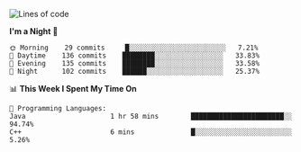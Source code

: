 <!--START_SECTION:waka-->
![Lines of code](https://img.shields.io/badge/From%20Hello%20World%20I%27ve%20Written-142498%20lines%20of%20code-blue)

**I'm a Night 🦉** 

```text
🌞 Morning    29 commits     █░░░░░░░░░░░░░░░░░░░░░░░░   7.21% 
🌆 Daytime    136 commits    ████████░░░░░░░░░░░░░░░░░   33.83% 
🌃 Evening    135 commits    ████████░░░░░░░░░░░░░░░░░   33.58% 
🌙 Night      102 commits    ██████░░░░░░░░░░░░░░░░░░░   25.37%

```


📊 **This Week I Spent My Time On** 

```text
💬 Programming Languages: 
Java                     1 hr 58 mins        ███████████████████████░░   94.74% 
C++                      6 mins              █░░░░░░░░░░░░░░░░░░░░░░░░   5.26%

```


<!--END_SECTION:waka-->

